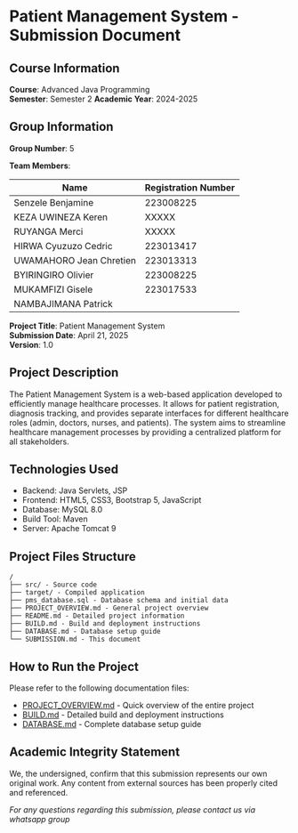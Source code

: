 # Patient Management System - Submission Document

## Course Information

**Course**: Advanced Java Programming  
**Semester**: Semester 2 
**Academic Year**: 2024-2025

## Group Information

**Group Number**: 5

**Team Members**:

| Name                     | Registration Number |
|--------------------------|---------------------|
| Senzele Benjamine        | 223008225           |
| KEZA UWINEZA Keren       | XXXXX               |
| RUYANGA Merci            | XXXXX               |
| HIRWA Cyuzuzo Cedric     | 223013417           |
| UWAMAHORO Jean Chretien  | 223013313           |
| BYIRINGIRO Olivier       | 223008225           |
| MUKAMFIZI Gisele         | 223017533           |
| NAMBAJIMANA Patrick      |                     |



**Project Title**: Patient Management System  
**Submission Date**: April 21, 2025  
**Version**: 1.0  

## Project Description

The Patient Management System is a web-based application developed to efficiently manage healthcare processes. It allows for patient registration, diagnosis tracking, and provides separate interfaces for different healthcare roles (admin, doctors, nurses, and patients). The system aims to streamline healthcare management processes by providing a centralized platform for all stakeholders.

## Technologies Used

- Backend: Java Servlets, JSP
- Frontend: HTML5, CSS3, Bootstrap 5, JavaScript
- Database: MySQL 8.0
- Build Tool: Maven
- Server: Apache Tomcat 9

## Project Files Structure

```
/
├── src/ - Source code
├── target/ - Compiled application
├── pms_database.sql - Database schema and initial data
├── PROJECT_OVERVIEW.md - General project overview
├── README.md - Detailed project information
├── BUILD.md - Build and deployment instructions
├── DATABASE.md - Database setup guide
└── SUBMISSION.md - This document
```

## How to Run the Project

Please refer to the following documentation files:
- [PROJECT_OVERVIEW.md](PROJECT_OVERVIEW.md) - Quick overview of the entire project
- [BUILD.md](BUILD.md) - Detailed build and deployment instructions
- [DATABASE.md](DATABASE.md) - Complete database setup guide

## Academic Integrity Statement

We, the undersigned, confirm that this submission represents our own original work. Any content from external sources has been properly cited and referenced.



*For any questions regarding this submission, please contact us via whatsapp group* 